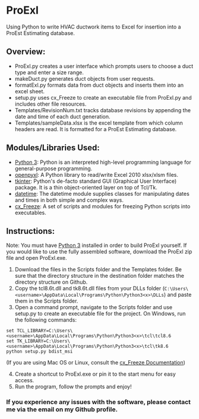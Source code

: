 # ProExl
Using Python to write HVAC ductwork items to Excel for insertion into a ProEst Estimating database.

## Overview:
- ProExl.py creates a user interface which prompts users to choose a duct type and enter a size range.
- makeDuct.py generates duct objects from user requests.
- formatExl.py formats data from duct objects and inserts them into an excel sheet.
- setup.py uses cx\_Freeze to create an executable file from ProExl.py and includes other file resources.
- Templates/RevisionNum.txt tracks database revisions by appending the date and time of each duct generation.
- Templates/sampleData.xlsx is the excel template from which column headers are read. It is formatted for a ProEst Estimating database.

## Modules/Libraries Used:
- [Python 3][py_link]: Python is an interpreted high-level programming language for general-purpose programming.
- [openpyxl][opxl_link]: A Python library to read/write Excel 2010 xlsx/xlsm files.
- [tkinter][tk_link]: Python's de-facto standard GUI (Graphical User Interface) package. It is a thin object-oriented layer on top of   Tcl/Tk.
- [datetime][dt_link]: The datetime module supplies classes for manipulating dates and times in both simple and complex ways.
- [cx\_Freeze][cx_link]: A set of scripts and modules for freezing Python scripts into executables.

## Instructions:
Note: You must have [Python 3][py_link] installed in order to build ProExl yourself. If you would like to use the fully assembled software, download the ProExl zip file and open ProExl.exe.
1. Download the files in the Scripts folder and the Templates folder. Be sure that the directory structure in the destination folder matches the directory structure on Github.
2. Copy the tcl8.6t.dll and tk8.6t.dll files from your DLLs folder (`C:\Users\<username>\AppData\Local\Programs\Python\Python3<x>\DLLs`) and paste them in the Scripts folder.
3. Open a command prompt, navigate to the Scripts folder and use setup.py to create an executable file for the project. On Windows, run the following commands:
```
set TCL_LIBRARY=C:\Users\<username>\AppData\Local\Programs\Python\Python3<x>\tcl\tcl8.6
set TK_LIBRARY=C:\Users\<username>\AppData\Local\Programs\Python\Python3<x>\tcl\tk8.6
python setup.py bdist_msi
```
(If you are using Mac OS or Linux, consult the [cx\_Freeze Documentation][cx_link])

4. Create a shortcut to ProExl.exe or pin it to the start menu for easy access.
5. Run the program, follow the prompts and enjoy!

### If you experience any issues with the software, please contact me via the email on my Github profile.

[py_link]: https://docs.python.org/3/tutorial/
[opxl_link]: https://openpyxl.readthedocs.io/en/stable/
[tk_link]: https://wiki.python.org/moin/TkInter
[dt_link]: https://docs.python.org/3/library/datetime.html
[cx_link]: http://cx-freeze.readthedocs.io/en/latest/index.html

